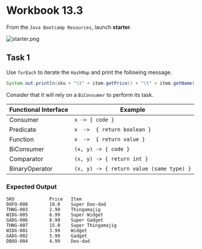 # Workbook 13.3

From the `Java Bootcamp Resources`, launch **starter**.

![starter.png](https://firebasestorage.googleapis.com/v0/b/learnthepart-75aed.appspot.com/o/images%2F87bced44-2cd9-4db0-9a76-22125c478254?alt=media&token=7dc717de-b9d3-40c6-9ec2-32908aa28976)

## Task 1

Use `forEach` to iterate the `HashMap` and print the following message.
```java
System.out.println(sku + "\t" + item.getPrice() + "\t" + item.getName())
```
 Consider that it will rely on a `BiConsumer` to perform its task.

| Functional Interface | Example |
| ----- | -------------------- |
| Consumer | `x -> { code } `|
| Predicate | `x  ->  { return boolean }`|
| Function | `x  ->  { return value }`|
| BiConsumer | `(x, y) -> { code }`|
| Comparator | `(x, y) -> { return int }`|
| BinaryOperator | `(x, y) -> { return value (same type) }`|

### Expected Output
```
SKU             Price   Item
DOFO-008        10.0    Super Doo-dad
THNG-003        2.99    Thingamajig
WIDG-005        6.99    Super Widget
GADG-006        8.99    Super Gadget
THNG-007        15.0    Super Thingamajig
WIDG-001        3.99    Widget
GADG-002        5.99    Gadget
DBOO-004        4.99    Doo-dad
```
